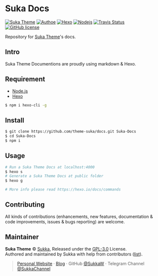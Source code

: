 # Suka Docs

[![Suka Theme](https://img.shields.io/badge/theme-Suka-5755d9.svg?style=flat-square)](https://theme.suka.moe)
[![Authoe](https://img.shields.io/badge/author-Sukka-b68469.svg?style=flat-square)](https://suka.moe)
[![Hexo](https://img.shields.io/badge/hexo-3.7.1-0e83cd.svg?style=flat-square)](https://hexo.io)
[![Nodejs](https://img.shields.io/badge/node.js-8.0%2B-43853d.svg?style=flat-square)](https://nodejs.org)
[![Travis Status](https://img.shields.io/travis/theme-suka/docs.svg?style=flat-square)](https://travis-ci.org/theme-suka/docs)
[![GitHub license](https://img.shields.io/github/license/theme-suka/docs.svg?style=flat-square)](https://github.com/theme-suka/docs/blob/master/LICENSE)


Repository for [Suka Theme](https://theme.suka.moe)'s docs.

## Intro

Suka Theme Documentions are proudly using markdown & Hexo.

## Requirement

- [Node.js](https://nodejs.org)
- [Hexo](https://hexo.io)

```bash
$ npm i hexo-cli -g
```

## Install

```bash
$ git clone https://github.com/theme-suka/docs.git Suka-Docs
$ cd Suka-Docs
$ npm i
```

## Usage

```bash
# Run a Suka Theme Docs at localhost:4000
$ hexo s
# Generate a Suka Theme Docs at public folder
$ hexo g

# More info please read https://hexo.io/docs/commands
```

## Contributing

All kinds of contributions (enhancements, new features, documentation & code improvements, issues & bugs reporting) are welcome.

## Maintainer

**Suka Theme** © [Sukka](https://github.com/SukkaW), Released under the [GPL-3.0](./LICENSE) License.<br>
Authored and maintained by Sukka with help from contributors ([list](https://github.com/SukkaW/hexo-theme-suka/contributors)).

> [Personal Website](https://suka.moe) · [Blog](https://blog.suka.moe) · GitHub [@SukkaW](https://github.com/SukkaW) · Telegram Channel [@SukkaChannel](https://t.me/SukkaChannel)
